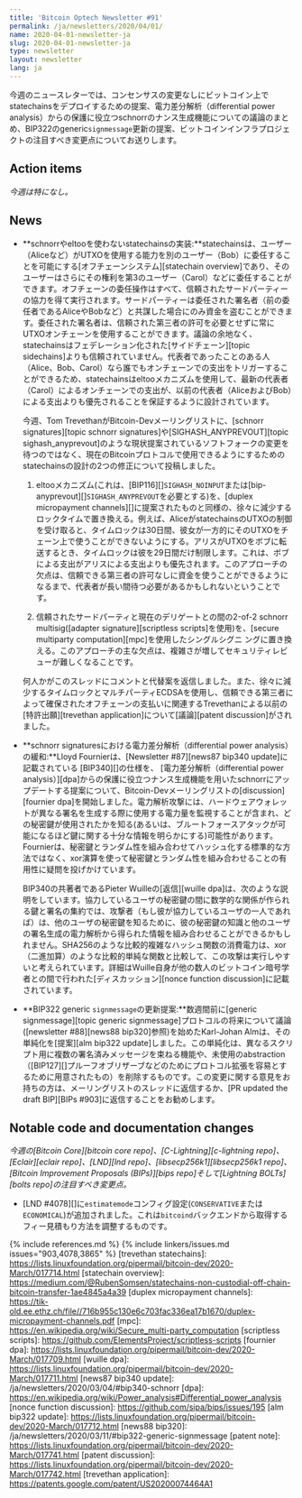 ```yaml
---
title: 'Bitcoin Optech Newsletter #91'
permalink: /ja/newsletters/2020/04/01/
name: 2020-04-01-newsletter-ja
slug: 2020-04-01-newsletter-ja
type: newsletter
layout: newsletter
lang: ja
---
```

今週のニュースレターでは、コンセンサスの変更なしにビットコイン上でstatechainsをデプロイするための提案、電力差分解析（differential power analysis）からの保護に役立つschnorrのナンス生成機能についての議論のまとめ、BIP322のgeneric`signmessage`更新の提案、ビットコインインフラプロジェクトの注目すべき変更点についてお送りします。

## Action items

*今週は特になし。*

## News

- **schnorrやeltooを使わないstatechainsの実装:**statechainsは、ユーザー（Aliceなど）がUTXOを使用する能力を別のユーザー（Bob）に委任することを可能にする[オフチェーンシステム][statechain overview]であり、そのユーザーはさらにその権利を第3のユーザー（Carol）などに委任することができます。オフチェーンの委任操作はすべて、信頼されたサードパーティーの協力を得て実行されます。サードパーティーは委任された署名者（前の委任者であるAliceやBobなど）と共謀した場合にのみ資金を盗むことができます。委任された署名者は、信頼された第三者の許可を必要とせずに常にUTXOオンチェーンを使用することができます。議論の余地なく、statechainsはフェデレーション化された[サイドチェーン][topic sidechains]よりも信頼されていません。代表者であったことのある人（Alice、Bob、Carol）なら誰でもオンチェーンでの支出をトリガーすることができるため、statechainsはeltooメカニズムを使用して、最新の代表者（Carol）によるオンチェーンでの支出が、以前の代表者（AliceおよびBob）による支出よりも優先されることを保証するように設計されています。

    今週、Tom TrevethanがBitcoin-Devメーリングリストに、[schnorr signatures][topic schnorr signatures]や[SIGHASH_ANYPREVOUT][topic sighash_anyprevout]のような現状提案されているソフトフォークの変更を待つのではなく、現在のBitcoinプロトコルで使用できるようにするためのstatechainsの設計の2つの修正について投稿しました。

    1. eltooメカニズム(これは、[BIP116][]`SIGHASH_NOINPUT`または[bip-anyprevout][]`SIGHASH_ANYPREVOUT`を必要とする)を、[duplex micropayment channels][]に提案されたものと同様の、徐々に減少するロックタイムで置き換える。例えば、AliceがstatechainsのUTXOの制御を受け取ると、タイムロックは30日間、彼女が一方的にそのUTXOをチェーン上で使うことができないようにする。アリスがUTXOをボブに転送するとき、タイムロックは彼を29日間だけ制限します。これは、ボブによる支出がアリスによる支出よりも優先されます。このアプローチの欠点は、信頼できる第三者の許可なしに資金を使うことができるようになるまで、代表者が長い間待つ必要があるかもしれないということです。

    2. 信頼されたサードパーティと現在のデリゲートとの間の2-of-2 schnorr multisig([adapter signature][scriptless scripts]を使用)を、[secure multiparty computation][mpc]を使用したシングルシグニ ングに置き換える。このアプローチの主な欠点は、複雑さが増してセキュリティレビューが難しくなることです。

    何人かがこのスレッドにコメントと代替案を返信しました。また、徐々に減少するタイムロックとマルチパーティECDSAを使用し、信頼できる第三者によって確保されたオフチェーンの支払いに関連するTrevethanによる以前の[特許出願][trevethan application]について[議論][patent discussion]がされました。

- **schnorr signaturesにおける電力差分解析（differential power analysis）の緩和:**Lloyd Fournierは、[Newsletter #87][news87 bip340 update]に記載されている [BIP340][]の仕様を、 [電力差分解析（differential power analysis）][dpa]からの保護に役立つナンス生成機能を用いたschnorrにアップデートする提案について、Bitcoin-Devメーリングリストの[discussion][fournier dpa]を開始しました。電力解析攻撃には、ハードウェアウォレットが異なる署名を生成する際に使用する電力量を監視することが含まれ、どの秘密鍵が使用されたかを知る(あるいは、ブルートフォースアタックが可能になるほど鍵に関する十分な情報を明らかにする)可能性があります。Fournierは、秘密鍵とランダム性を組み合わせてハッシュ化する標準的な方法ではなく、xor演算を使って秘密鍵とランダム性を組み合わせることの有用性に疑問を投げかけています。

    BIP340の共著者であるPieter Wuilleの[返信][wuille dpa]は、次のような説明をしています。協力しているユーザの秘密鍵の間に数学的な関係が作られる鍵と署名の集約では、攻撃者（もし彼が協力しているユーザの一人であれば）は、他のユーザの秘密鍵を知るために、彼の秘密鍵の知識と他のユーザの署名生成の電力解析から得られた情報を組み合わせることができるかもしれません。SHA256のような比較的複雑なハッシュ関数の消費電力は、xor（二進加算）のような比較的単純な関数と比較して、この攻撃は実行しやすいと考えられています。詳細はWuille自身が他の数人のビットコイン暗号学者との間で行われた[ディスカッション][nonce function discussion]に記載されています。

- **BIP322 generic `signmessage`の更新提案:**数週間前に[generic signmessage][topic generic signmessage]プロトコルの将来について議論([newsletter #88][news88 bip320]参照)を始めたKarl-Johan Almは、その単純化を[提案][alm bip322 update]しました。この単純化は、異なるスクリプト用に複数の署名済みメッセージを束ねる機能や、未使用のabstraction（[BIP127][]プルーフオブリザーブなどのためにプロトコル拡張を容易とするために用意されたもの）を削除するものです。この変更に関する意見をお持ちの方は、メーリングリストのスレッドに返信するか、[PR updated the draft BIP][BIPs #903]に返信することをお勧めします。

## Notable code and documentation changes

*今週の[Bitcoin Core][bitcoin core repo]、[C-Lightning][c-lightning repo]、[Eclair][eclair repo]、[LND][lnd repo]、[libsecp256k1][libsecp256k1 repo]、[Bitcoin Improvement Proposals (BIPs)][bips repo]そして[Lightning BOLTs][bolts repo]の注目すべき変更点。*

- [LND #4078][]に`estimatemode`コンフィグ設定(`CONSERVATIVE`または`ECONOMICAL`)が追加されました。これは`bitcoind`バックエンドから取得するフィー見積もり方法を調整するものです。

{% include references.md %}
{% include linkers/issues.md issues="903,4078,3865" %}
[trevethan statechains]: https://lists.linuxfoundation.org/pipermail/bitcoin-dev/2020-March/017714.html
[statechain overview]: https://medium.com/@RubenSomsen/statechains-non-custodial-off-chain-bitcoin-transfer-1ae4845a4a39
[duplex micropayment channels]: https://tik-old.ee.ethz.ch/file//716b955c130e6c703fac336ea17b1670/duplex-micropayment-channels.pdf
[mpc]: https://en.wikipedia.org/wiki/Secure_multi-party_computation
[scriptless scripts]: https://github.com/ElementsProject/scriptless-scripts
[fournier dpa]: https://lists.linuxfoundation.org/pipermail/bitcoin-dev/2020-March/017709.html
[wuille dpa]: https://lists.linuxfoundation.org/pipermail/bitcoin-dev/2020-March/017711.html
[news87 bip340 update]: /ja/newsletters/2020/03/04/#bip340-schnorr
[dpa]: https://en.wikipedia.org/wiki/Power_analysis#Differential_power_analysis
[nonce function discussion]: https://github.com/sipa/bips/issues/195
[alm bip322 update]: https://lists.linuxfoundation.org/pipermail/bitcoin-dev/2020-March/017712.html
[news88 bip320]: /ja/newsletters/2020/03/11/#bip322-generic-signmessage
[patent note]: https://lists.linuxfoundation.org/pipermail/bitcoin-dev/2020-March/017741.html
[patent discussion]: https://lists.linuxfoundation.org/pipermail/bitcoin-dev/2020-March/017742.html
[trevethan application]: https://patents.google.com/patent/US20200074464A1
